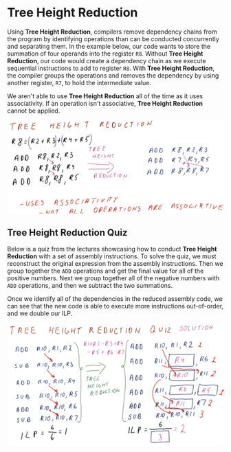 # Tree Height Reduction

Using **Tree Height Reduction**, compilers remove dependency chains from the program
by identifying operations than can be conducted concurrently and separating
them. In the example below, our code wants to store the summation of four
operands into the register `R8`. Without **Tree Height Reduction**, our code would
create a dependency chain as we execute sequential instructions to add to
register `R8`. With **Tree Height Reduction**, the compiler groups the operations
and removes the dependency by using another register, `R7`, to hold the
intermediate value.

We aren't able to use **Tree Height Reduction** all of the time as it uses
associativity. If an operation isn't associative, **Tree Height Reduction**
cannot be applied.

![tree-height-reduction](./img/tree-height-reduction.png)

## Tree Height Reduction Quiz

Below is a quiz from the lectures showcasing how to conduct **Tree Height
Reduction** with a set of assembly instructions. To solve the quiz, we must
reconstruct the original expression from the assembly instructions. Then we
group together the `ADD` operations and get the final value for all of the
positive numbers. Next we group together all of the negative numbers with
`ADD` operations, and then we subtract the two summations.

Once we identify all of the dependencies in the reduced assembly code, we can
see that the new code is able to execute more instructions out-of-order, and we
double our ILP.

![tree-height-reduction-quiz](./img/tree-height-reduction-quiz.png)
